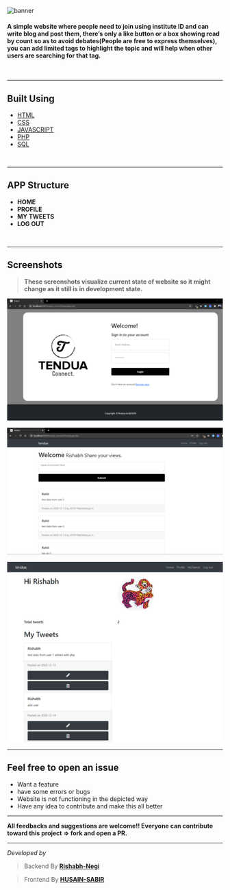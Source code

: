 ![banner](https://github.com/Rishabh-Negi/tendua_connect/blob/main/tendua.png?raw=true) 

#### A simple website where people need to join using institute ID and can write blog and post them, there’s only a like button or a box showing read by count so as to avoid debates(People are free to express themselves), you can add limited tags to highlight the topic and will help when other users are searching for that tag.
</br>

---
## Built Using 
- [HTML](#)
- [CSS](#)
- [JAVASCRIPT](#)
- [PHP](#)
- [SQL](#)


</br>

---
## APP Structure
 * **HOME**
 * **PROFILE**
 * **MY TWEETS**
 * **LOG OUT**


</br>

---
## Screenshots
> **These screenshots visualize current state of website so it might change as it still is in development state.**


![tendua_login](https://github.com/Rishabh-Negi/project_gallery/blob/master/tendua/login.PNG?raw=true)

![tendua_login](https://github.com/Rishabh-Negi/project_gallery/blob/master/tendua/home.PNG?raw=true) 

![tendua_login](https://github.com/Rishabh-Negi/project_gallery/blob/master/tendua/tweet.PNG?raw=true)
</br>

---
## Feel free to open an issue
- Want a feature 
- have some errors or bugs
- Website is not functioning in the depicted way
- Have any idea to contribute and make this all better

---
**All feedbacks and suggestions are welcome!! Everyone can contribute toward this project => fork and open a PR.**

---
_Developed by_
>Backend By **[Rishabh-Negi](https://github.com/Rishabh-Negi)** 

>Frontend By **[HUSAIN-SABIR](https://github.com/Rishabh-Negi)**


